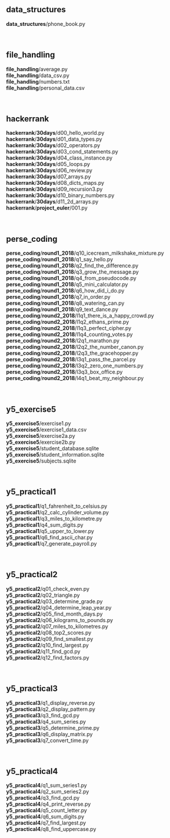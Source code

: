 <h2>data_structures</h2><b>data_structures</b>/phone_book.py</br></br></br><h2>file_handling</h2><b>file_handling</b>/average.py</br><b>file_handling</b>/data_csv.py</br><b>file_handling</b>/numbers.txt</br><b>file_handling</b>/personal_data.csv</br></br></br><h2>hackerrank</h2><b>hackerrank</b>/<b>30days</b>/d00_hello_world.py</br><b>hackerrank</b>/<b>30days</b>/d01_data_types.py</br><b>hackerrank</b>/<b>30days</b>/d02_operators.py</br><b>hackerrank</b>/<b>30days</b>/d03_cond_statements.py</br><b>hackerrank</b>/<b>30days</b>/d04_class_instance.py</br><b>hackerrank</b>/<b>30days</b>/d05_loops.py</br><b>hackerrank</b>/<b>30days</b>/d06_review.py</br><b>hackerrank</b>/<b>30days</b>/d07_arrays.py</br><b>hackerrank</b>/<b>30days</b>/d08_dicts_maps.py</br><b>hackerrank</b>/<b>30days</b>/d09_recursion3.py</br><b>hackerrank</b>/<b>30days</b>/d10_binary_numbers.py</br><b>hackerrank</b>/<b>30days</b>/d11_2d_arrays.py</br><b>hackerrank</b>/<b>project_euler</b>/001.py</br></br></br><h2>perse_coding</h2><b>perse_coding</b>/<b>round1_2018</b>/q10_icecream_milkshake_mixture.py</br><b>perse_coding</b>/<b>round1_2018</b>/q1_say_hello.py</br><b>perse_coding</b>/<b>round1_2018</b>/q2_find_the_difference.py</br><b>perse_coding</b>/<b>round1_2018</b>/q3_grow_the_message.py</br><b>perse_coding</b>/<b>round1_2018</b>/q4_from_pseudocode.py</br><b>perse_coding</b>/<b>round1_2018</b>/q5_mini_calculator.py</br><b>perse_coding</b>/<b>round1_2018</b>/q6_how_did_i_do.py</br><b>perse_coding</b>/<b>round1_2018</b>/q7_in_order.py</br><b>perse_coding</b>/<b>round1_2018</b>/q8_watering_can.py</br><b>perse_coding</b>/<b>round1_2018</b>/q9_text_dance.py</br><b>perse_coding</b>/<b>round2_2018</b>/l1q1_there_is_a_happy_crowd.py</br><b>perse_coding</b>/<b>round2_2018</b>/l1q2_ethans_prime.py</br><b>perse_coding</b>/<b>round2_2018</b>/l1q3_perfect_cipher.py</br><b>perse_coding</b>/<b>round2_2018</b>/l1q4_counting_votes.py</br><b>perse_coding</b>/<b>round2_2018</b>/l2q1_marathon.py</br><b>perse_coding</b>/<b>round2_2018</b>/l2q2_the_number_canon.py</br><b>perse_coding</b>/<b>round2_2018</b>/l2q3_the_gracehopper.py</br><b>perse_coding</b>/<b>round2_2018</b>/l3q1_pass_the_parcel.py</br><b>perse_coding</b>/<b>round2_2018</b>/l3q2_zero_one_numbers.py</br><b>perse_coding</b>/<b>round2_2018</b>/l3q3_box_office.py</br><b>perse_coding</b>/<b>round2_2018</b>/l4q1_beat_my_neighbour.py</br></br></br><h2>y5_exercise5</h2><b>y5_exercise5</b>/exercise1.py</br><b>y5_exercise5</b>/exercise1_data.csv</br><b>y5_exercise5</b>/exercise2a.py</br><b>y5_exercise5</b>/exercise2b.py</br><b>y5_exercise5</b>/student_database.sqlite</br><b>y5_exercise5</b>/student_information.sqlite</br><b>y5_exercise5</b>/subjects.sqlite</br></br></br><h2>y5_practical1</h2><b>y5_practical1</b>/q1_fahrenheit_to_celsius.py</br><b>y5_practical1</b>/q2_calc_cylinder_volume.py</br><b>y5_practical1</b>/q3_miles_to_kilometre.py</br><b>y5_practical1</b>/q4_sum_digits.py</br><b>y5_practical1</b>/q5_upper_to_lower.py</br><b>y5_practical1</b>/q6_find_ascii_char.py</br><b>y5_practical1</b>/q7_generate_payroll.py</br></br></br><h2>y5_practical2</h2><b>y5_practical2</b>/q01_check_even.py</br><b>y5_practical2</b>/q02_triangle.py</br><b>y5_practical2</b>/q03_determine_grade.py</br><b>y5_practical2</b>/q04_determine_leap_year.py</br><b>y5_practical2</b>/q05_find_month_days.py</br><b>y5_practical2</b>/q06_kilograms_to_pounds.py</br><b>y5_practical2</b>/q07_miles_to_kilometres.py</br><b>y5_practical2</b>/q08_top2_scores.py</br><b>y5_practical2</b>/q09_find_smallest.py</br><b>y5_practical2</b>/q10_find_largest.py</br><b>y5_practical2</b>/q11_find_gcd.py</br><b>y5_practical2</b>/q12_find_factors.py</br></br></br><h2>y5_practical3</h2><b>y5_practical3</b>/q1_display_reverse.py</br><b>y5_practical3</b>/q2_display_pattern.py</br><b>y5_practical3</b>/q3_find_gcd.py</br><b>y5_practical3</b>/q4_sum_series.py</br><b>y5_practical3</b>/q5_determine_prime.py</br><b>y5_practical3</b>/q6_display_matrix.py</br><b>y5_practical3</b>/q7_convert_time.py</br></br></br><h2>y5_practical4</h2><b>y5_practical4</b>/q1_sum_series1.py</br><b>y5_practical4</b>/q2_sum_series2.py</br><b>y5_practical4</b>/q3_find_gcd.py</br><b>y5_practical4</b>/q4_print_reverse.py</br><b>y5_practical4</b>/q5_count_letter.py</br><b>y5_practical4</b>/q6_sum_digits.py</br><b>y5_practical4</b>/q7_find_largest.py</br><b>y5_practical4</b>/q8_find_uppercase.py</br></br></br>